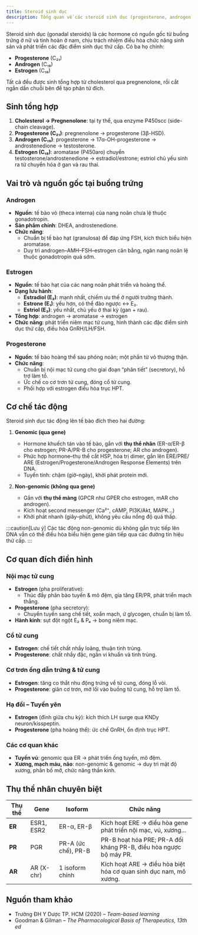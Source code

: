 ```yaml
---
title: Steroid sinh dục
description: Tổng quan về các steroid sinh dục (progesterone, androgen, estrogen) nguồn gốc, sinh tổng hợp, cơ chế tác động và cơ quan đích.
---
```


Steroid sinh dục (gonadal steroids) là các hormone có nguồn gốc từ buồng trứng ở nữ và tinh hoàn ở nam, chịu trách nhiệm điều hòa chức năng sinh sản và phát triển các đặc điểm sinh dục thứ cấp. Có ba họ chính:

- **Progesterone** (C₂₁)
- **Androgen** (C₁₉)
- **Estrogen** (C₁₈)

Tất cả đều được sinh tổng hợp từ cholesterol qua pregnenolone, rồi cắt ngắn dần chuỗi bên để tạo phân tử đích.

## Sinh tổng hợp

1. **Cholesterol → Pregnenolone**: tại ty thể, qua enzyme P450scc (side-chain cleavage).
2. **Progesterone (C₂₁)**: pregnenolone → progesterone (3β-HSD).
3. **Androgen (C₁₉)**: progesterone → 17α-OH-progesterone → androstenedione → testosterone.
4. **Estrogen (C₁₈)**: aromatase (P450aro) chuyển testosterone/androstenedione → estradiol/estrone; estriol chủ yếu sinh ra từ chuyển hóa ở gan và rau thai.

## Vai trò và nguồn gốc tại buồng trứng

### Androgen

- **Nguồn**: tế bào vỏ (theca interna) của nang noãn chưa lệ thuộc gonadotropin.
- **Sản phẩm chính**: DHEA, androstenedione.
- **Chức năng**:
  - Chuẩn bị tế bào hạt (granulosa) để đáp ứng FSH, kích thích biểu hiện aromatase.
  - Duy trì androgen–AMH–FSH–estrogen cân bằng, ngăn nang noãn lệ thuộc gonadotropin quá sớm.

### Estrogen

- **Nguồn**: tế bào hạt của các nang noãn phát triển và hoàng thể.
- **Dạng lưu hành**:
  - **Estradiol (E₂)**: mạnh nhất, chiếm ưu thế ở người trưởng thành.
  - **Estrone (E₁)**: yếu hơn, có thể đảo ngược ↔ E₂.
  - **Estriol (E₃)**: yếu nhất, chủ yếu ở thai kỳ (gan + rau).
- **Tổng hợp**: androgen → aromatase → estrogen
- **Chức năng**: phát triển niêm mạc tử cung, hình thành các đặc điểm sinh dục thứ cấp, điều hòa GnRH/LH/FSH.

### Progesterone

- **Nguồn**: tế bào hoàng thể sau phóng noãn; một phần từ vỏ thượng thận.
- **Chức năng**:
  - Chuẩn bị nội mạc tử cung cho giai đoạn “phân tiết” (secretory), hỗ trợ làm tổ.
  - Ức chế co cơ trơn tử cung, đóng cổ tử cung.
  - Phối hợp với estrogen điều hòa trục HPT.

## Cơ chế tác động

Steroid sinh dục tác động lên tế bào đích theo hai đường:

1. **Genomic (qua gene)**

   - Hormone khuếch tán vào tế bào, gắn với **thụ thể nhân** (ER-α/ER-β cho estrogen; PR-A/PR-B cho progesterone; AR cho androgen).
   - Phức hợp hormone–thụ thể cắt HSP, hóa trị dimer, gắn lên ERE/​PRE/​ARE (Estrogen/Progesterone/​Androgen Response Elements) trên DNA.
   - Tuyến tính: chậm (giờ–ngày), khởi phát protein mới.

2. **Non-genomic (không qua gene)**
   - Gắn với **thụ thể màng** (GPCR như GPER cho estrogen, mAR cho androgen).
   - Kích hoạt second messenger (Ca²⁺, cAMP, PI3K/Akt, MAPK…)
   - Khởi phát nhanh (giây–phút), không yêu cầu nồng độ quá thấp.

:::caution[Lưu ý]
Các tác động non-genomic dù không gắn trực tiếp lên DNA vẫn có thể điều hòa biểu hiện gene gián tiếp qua các đường tín hiệu thứ cấp.
:::

## Cơ quan đích điển hình

### Nội mạc tử cung

- **Estrogen** (pha proliferative):
  - Thúc đẩy phân bào tuyến & mô đệm, gia tăng ER/PR, phát triển mạch thẳng.
- **Progesterone** (pha secretory):
  - Chuyển tuyến sang chế tiết, xoắn mạch, ứ glycogen, chuẩn bị làm tổ.
- **Hành kinh**: sụt đột ngột E₂ & P₄ → bong niêm mạc.

### Cổ tử cung

- **Estrogen**: chế tiết chất nhầy loãng, thuận tinh trùng.
- **Progesterone**: chất nhầy đặc, ngăn vi khuẩn và tinh trùng.

### Cơ trơn ống dẫn trứng & tử cung

- **Estrogen**: tăng co thắt nhu động trứng về tử cung, đóng lỗ vòi.
- **Progesterone**: giãn cơ trơn, mở lối vào buồng tử cung, hỗ trợ làm tổ.

### Hạ đồi – Tuyến yên

- **Estrogen** (đỉnh giữa chu kỳ): kích thích LH surge qua KNDy neuron/kisspeptin.
- **Progesterone** (pha hoàng thể): ức chế GnRH, ổn định trục HPT.

### Các cơ quan khác

- **Tuyến vú**: genomic qua ER → phát triển ống tuyến, mô đệm.
- **Xương, mạch máu, não**: non-genomic & genomic → duy trì mật độ xương, phân bố mỡ, chức năng thần kinh.

## Thụ thể nhân chuyên biệt

| Thụ thể | Gene       | Isoform             | Chức năng                                                         |
| ------- | ---------- | ------------------- | ----------------------------------------------------------------- |
| **ER**  | ESR1, ESR2 | ER-α, ER-β          | Kích hoạt ERE → điều hòa gene phát triển nội mạc, vú, xương…      |
| **PR**  | PGR        | PR-A (ức chế), PR-B | PR-B hoạt hóa PRE; PR-A đối kháng PR-B, điều hòa ngược bộ máy PR. |
| **AR**  | AR (X-chr) | 1 isoform chính     | Kích hoạt ARE → điều hòa biệt hóa cơ quan sinh dục nam, mô xương. |

## Nguồn tham khảo

- Trường ĐH Y Dược TP. HCM (2020) – _Team-based learning_
- Goodman & Gilman – _The Pharmacological Basis of Therapeutics, 13th ed_

